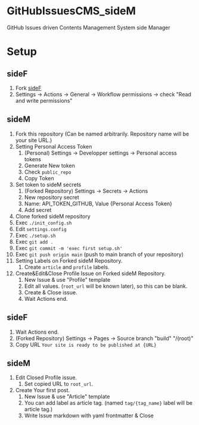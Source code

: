 # GitHubIssuesCMS_sideM
GitHub Issues driven Contents Management System side Manager



# Setup

## sideF
1. Fork [sideF](https://github.com/ShotaroKataoka/GitHubIssuesCMS_sideF)
1. Settings -> Actions -> General -> Workflow permissions -> check "Read and write permissions"

## sideM
1. Fork this repository (Can be named arbitrarily. Repository name will be your site URL.)
1. Setting Personal Access Token
    1. (Personal) Settings -> Developper settings -> Personal access tokens
    1. Generate New token
    1. Check `public_repo`
    1. Copy Token
1. Set token to sideM secrets
    1. (Forked Repository) Settings -> Secrets -> Actions
    1. New repository secret
    2. Name: API_TOKEN_GITHUB, Value {Personal Access Token}
    3. Add secret
1. Clone forked sideM repository
1. Exec `./init_config.sh`
1. Edit `settings.config`
1. Exec `./setup.sh`
1. Exec `git add .`
1. Exec `git commit -m 'exec first setup.sh'`
1. Exec `git push origin main` (push to main branch of your repository)
1. Setting Labels on Forked sideM Repository.
    1. Create `article` and `profile` labels.
1. Create&Edit&Close Profile Issue on Forked sideM Repository.
    1. New Issue & use "Profile" template
    1. Edit all values. (`root_url` will be known later), so this can be blank.
    1. Create & Close issue.
    1. Wait Actions end.

## sideF
1. Wait Actions end.
1. (Forked Repository) Settings -> Pages -> Source branch "build" "/(root)" 
1. Copy URL `Your site is ready to be published at {URL}`

## sideM
1. Edit Closed Profile issue.
    1. Set copied URL to `root_url`.
1. Create Your first post.
    1. New Issue & use "Article" template
    1. You can add label as article tag. (named `tag/{tag_name}` label will be article tag.)
    1. Write Issue markdown with yaml frontmatter & Close
